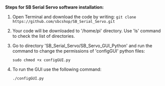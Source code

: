 **Steps for SB Serial Servo software installation:**

1. Open Terminal and download the code by writing:
```git clone https://github.com/sbcshop/SB_Serial_Servo.git```

2. Your code will be downloaded to '/home/pi' directory. Use 'ls' command to check the list of directories.

3. Go to directory 'SB_Serial_Servo/SB_Servo_GUI_Python' and run the command to change the permissions of 'configGUI' python files:
   ```
   sudo chmod +x configGUI.py
   ```
4. To run the GUI use the following command:
   ```
   ./configGUI.py
   ```
